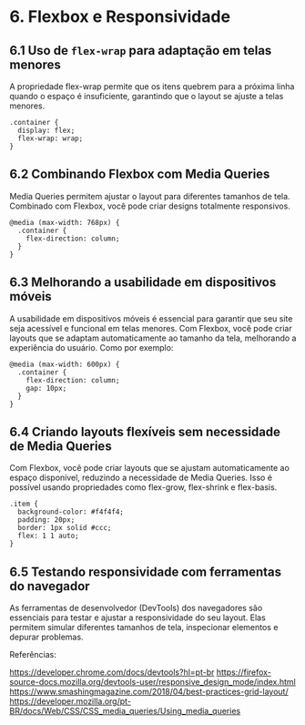 # 6. Flexbox e Responsividade

## 6.1 Uso de `flex-wrap` para adaptação em telas menores
A propriedade flex-wrap permite que os itens quebrem para a próxima linha quando o espaço é insuficiente, garantindo que o layout se ajuste a telas menores.
```
.container {
  display: flex;
  flex-wrap: wrap;
}
```

## 6.2 Combinando Flexbox com Media Queries
Media Queries permitem ajustar o layout para diferentes tamanhos de tela. Combinado com Flexbox, você pode criar designs totalmente responsivos.

```
@media (max-width: 768px) {
  .container {
    flex-direction: column;
  }
}
```

## 6.3 Melhorando a usabilidade em dispositivos móveis
A usabilidade em dispositivos móveis é essencial para garantir que seu site seja acessível e funcional em telas menores. Com Flexbox, você pode criar layouts que se adaptam automaticamente ao tamanho da tela, melhorando a experiência do usuário. Como por exemplo:
```
@media (max-width: 600px) {
  .container {
    flex-direction: column;
    gap: 10px;
  }
}
```

## 6.4 Criando layouts flexíveis sem necessidade de Media Queries
Com Flexbox, você pode criar layouts que se ajustam automaticamente ao espaço disponível, reduzindo a necessidade de Media Queries. Isso é possível usando propriedades como flex-grow, flex-shrink e flex-basis.
```
.item {
  background-color: #f4f4f4;
  padding: 20px;
  border: 1px solid #ccc;
  flex: 1 1 auto; 
}
```

## 6.5 Testando responsividade com ferramentas do navegador
As ferramentas de desenvolvedor (DevTools) dos navegadores são essenciais para testar e ajustar a responsividade do seu layout. Elas permitem simular diferentes tamanhos de tela, inspecionar elementos e depurar problemas.



Referências:

https://developer.chrome.com/docs/devtools?hl=pt-br
https://firefox-source-docs.mozilla.org/devtools-user/responsive_design_mode/index.html
https://www.smashingmagazine.com/2018/04/best-practices-grid-layout/
https://developer.mozilla.org/pt-BR/docs/Web/CSS/CSS_media_queries/Using_media_queries
